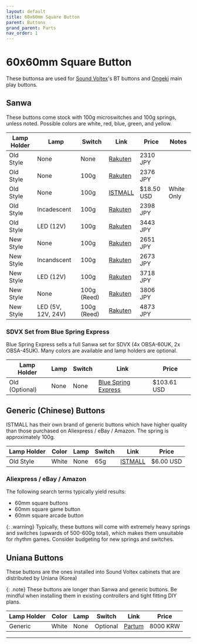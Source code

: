 ```yaml
---
layout: default
title: 60x60mm Square Button
parent: Buttons
grand_parent: Parts
nav_order: 1
---
```


# 60x60mm Square Button

These buttonsa are used for [Sound Voltex](/controllers/sound-voltex/sound-voltex.md)'s BT buttons and [Ongeki](/controllers/ongeki/ongeki.md) main play buttons.

## Sanwa

These buttons come stock with 100g microswitches and 100g springs, unless noted. Possible colors are white, red, blue, green, and yellow.

| **Lamp Holder** | **Lamp**           | **Switch**  | **Link**      | **Price**  | **Notes**  |
|-----------------|--------------------|-------------|---------------|------------|------------|
| Old Style       | None               | None        | [Rakuten][R1] | 2310 JPY   |            |
| Old Style       | None               | 100g        | [Rakuten][R2] | 2376 JPY   |            |
| Old Style       | None               | 100g        | [ISTMALL][I1] | $18.50 USD | White Only |
| Old Style       | Incadescent        | 100g        | [Rakuten][R3] | 2398 JPY   |            |
| Old Style       | LED (12V)          | 100g        | [Rakuten][R4] | 3443 JPY   |            |
| New Style       | None               | 100g        | [Rakuten][R5] | 2651 JPY   |            |
| New Style       | Incandscent        | 100g        | [Rakuten][R6] | 2673 JPY   |            |
| New Style       | LED (12V)          | 100g        | [Rakuten][R7] | 3718 JPY   |            |
| New Style       | None               | 100g (Reed) | [Rakuten][R8] | 3806 JPY   |            |
| New Style       | LED (5V, 12V, 24V) | 100g (Reed) | [Rakuten][R9] | 4873 JPY   |            |

### SDVX Set from Blue Spring Express

Blue Spring Express sells a full Sanwa set for SDVX (4x OBSA-60UK, 2x OBSA-45UK). Many colors are available and lamp holders are optional.

| **Lamp Holder** | **Lamp** | **Switch**  | **Link**                   | **Price**   |
|-----------------|----------|-------------|----------------------------|-------------|
| Old (Optional)  | None     | None        | [Blue Spring Express][B1]  | $103.61 USD |

## Generic (Chinese) Buttons

ISTMALL has their own brand of generic buttons which have higher quality than those purchased on Aliexpress / eBay / Amazon. The spring is approximately 100g.

| **Lamp Holder** | **Color** | **Lamp** | **Switch**  | **Link**      | **Price**  |
|-----------------|-----------|----------|-------------|---------------|------------|
| Old Style       | White     | None     | 65g         | [ISTMALL][I2] | $6.00 USD  |

### Aliexpress / eBay / Amazon

The following search terms typically yield results:

* 60mm square buttons
* 60mm square game button
* 60mm square arcade button

{: .warning}
Typically, these buttons will come with extremely heavy springs and switches (upwards of 500-600g total), which makes them unsuitable for rhythm games. Consider budgeting for new springs and switches.

## Uniana Buttons

These buttons are the ones installed into Sound Voltex cabinets that are distributed by Uniana (Korea)

{: .note}
These buttons are longer than Sanwa and generic buttons. Be mindful when installing them in existing controllers and tight fitting DIY plans.

| **Lamp Holder** | **Color** | **Lamp** | **Switch**  | **Link**      | **Price** |
|-----------------|-----------|----------|-------------|---------------|-----------|
| Generic         | White     | None     | Optional    | [Partum][P1]  | 8000 KRW  |

----

[R1]: https://item.rakuten.co.jp/sanwadenshi/ilumb_5002/
[R2]: https://item.rakuten.co.jp/sanwadenshi/ilumb_080/
[R3]: https://item.rakuten.co.jp/sanwadenshi/ilumb_079/
[R4]: https://item.rakuten.co.jp/sanwadenshi/ilumb_078/
[R5]: https://item.rakuten.co.jp/sanwadenshi/ilumb_075/
[R6]: https://item.rakuten.co.jp/sanwadenshi/ilumb_074/
[R7]: https://item.rakuten.co.jp/sanwadenshi/ilumb_073/
[R8]: https://item.rakuten.co.jp/sanwadenshi/ilumb_077/
[R9]: https://item.rakuten.co.jp/sanwadenshi/ilumb_076/
[I1]: https://www.us.istmall.co.kr/Product/Detail/view/pid/48/cid/161
[I2]: https://www.us.istmall.co.kr/Product/Detail/view/pid/67/cid/161
[B1]: https://bluespringexpress.net/en-us/products/sdvx-sanwa-set?variant=43065169019130
[P1]: https://smartstore.naver.com/partum/products/5882277767